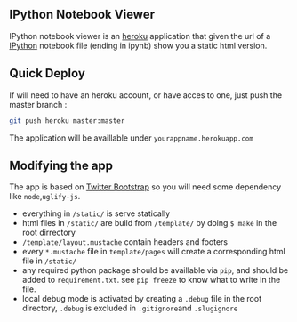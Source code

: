 IPython Notebook Viewer
-----------------------

IPython notebook viewer is an [heroku](http://www.heroku.com) application that
given the url of a [IPython](http://www.ipython.org) notebook file (ending in ipynb) show you a static
html version.

Quick Deploy
------------

If will need to have an heroku account, or have acces to one, 
just push the master branch :

```bash
git push heroku master:master
```

The application will be availlable under `yourappname.herokuapp.com`


Modifying the app
-----------------

The app is based on [Twitter Bootstrap](http://twitter.github.com/bootstrap/)
so you will need some dependency like `node`,`uglify-js`.

 * everything in `/static/` is serve statically
 * html files in `/static/` are build from `/template/` by doing `$ make` in the root dirrectory
 * `/template/layout.mustache` contain headers and footers
 * every `*.mustache` file in `template/pages` will create a corresponding html file in `/static/` 
 * any required python package should be availlable via `pip`, and should be added to `requirement.txt`.
   see `pip freeze` to know what to write in the file.
 * local debug mode is activated by creating a `.debug` file in the root directory, `.debug` is excluded in `.gitignore`and `.slugignore`
